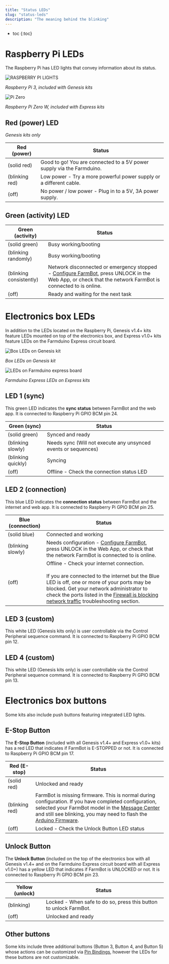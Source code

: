 ```yaml
---
title: "Status LEDs"
slug: "status-leds"
description: "The meaning behind the blinking"
---
```


* toc
{:toc}

# Raspberry Pi LEDs

The Raspberry Pi has LED lights that convey information about its status.

![RASPBERRY PI LIGHTS](_images/raspberry_pi_lights.jpg)

_Raspberry Pi 3, included with Genesis kits_

![Pi Zero](_images/pi_zero.jpg)

_Raspberry Pi Zero W, included with Express kits_

## Red (power) LED

_Genesis kits only_

|Red (power)                   |Status                        |
|------------------------------|------------------------------|
|<span class="fa fa-circle led red"></span> (solid red)|Good to go! You are connected to a 5V power supply via the Farmduino.
|<span class="fa fa-sun-o led red"></span> (blinking red)|Low power - Try a more powerful power supply or a different cable.
|<span class="fa fa-circle-thin led red"></span>  (off)|No power / low power - Plug in to a 5V, 3A power supply.

## Green (activity) LED

|Green (activity)              |Status                        |
|------------------------------|------------------------------|
|<span class="fa fa-circle led green"></span> (solid green)|Busy working/booting
|<span class="fa fa-sun-o led green"></span> (blinking randomly)|Busy working/booting
|<span class="fa fa-sun-o led green"></span> (blinking consistently)|Network disconnected or emergency stopped - [Configure FarmBot](configurator.md), press <span class="fb-button fb-yellow">UNLOCK</span> in the Web App, or check that the network FarmBot is connected to is online.
|<span class="fa fa-circle-thin led green"></span> (off)|Ready and waiting for the next task

# Electronics box LEDs

In addition to the LEDs located on the Raspberry Pi, Genesis v1.4+ kits feature LEDs mounted on top of the electronics box, and Express v1.0+ kits feature LEDs on the Farmduino Express circuit board.

![Box LEDs on Genesis kit](_images/Box_LEDs_on_Genesis_kit.png)

_Box LEDs on Genesis kit_

![LEDs on Farmduino express board](_images/leds_on_farmduino_express_board.jpg)

_Farmduino Express LEDs on Express kits_

## LED 1 (sync)

This green LED indicates the **sync status** between FarmBot and the web app. It is connected to Raspberry Pi GPIO BCM pin 24.

|Green (sync)                  |Status                        |
|------------------------------|------------------------------|
|<span class="fa fa-circle led green"></span> (solid green)|Synced and ready
|<span class="fa fa-sun-o led green"></span> (blinking slowly)|Needs sync (Will not execute any unsynced events or sequences)
|<span class="fa fa-sun-o led green"></span> (blinking quickly)|Syncing
|<span class="fa fa-circle-thin led green"></span> (off)|Offline - Check the connection status LED

## LED 2 (connection)
This blue LED indicates the **connection status** between FarmBot and the internet and web app. It is connected to Raspberry Pi GPIO BCM pin 25.

|Blue (connection)             |Status                        |
|------------------------------|------------------------------|
|<span class="fa fa-circle led blue"></span> (solid blue)|Connected and working
|<span class="fa fa-sun-o led blue"></span> (blinking slowly)|Needs configuration - [Configure FarmBot](configurator.md), press <span class="fb-button fb-yellow">UNLOCK</span> in the Web App, or check that the network FarmBot is connected to is online.
|<span class="fa fa-circle-thin led blue"></span> (off)|Offline - Check your internet connection.<br><br>If you are connected to the internet but the Blue LED is off, one or more of your ports may be blocked. Get your network administrator to check the ports listed in the [Firewall is blocking network traffic](../../docs/troubleshooting/connecting-farmbot-to-the-web-app.md#6-firewall-is-blocking-network-traffic) troubleshooting section.

## LED 3 (custom)

This white LED (Genesis kits only) is user controllable via the <span class="fb-step fb-write-pin">Control Peripheral</span> sequence command. It is connected to Raspberry Pi GPIO BCM pin 12.

## LED 4 (custom)

This white LED (Genesis kits only) is user controllable via the <span class="fb-step fb-write-pin">Control Peripheral</span> sequence command. It is connected to Raspberry Pi GPIO BCM pin 13.

# Electronics box buttons

Some kits also include push buttons featuring integrated LED lights.

## E-Stop Button

The **E-Stop Button** (included with all Genesis v1.4+ and Express v1.0+ kits) has a red LED that indicates if FarmBot is <span class="fb-button fb-red">E-STOPPED</span> or not. It is connected to Raspberry Pi GPIO BCM pin 17.

|Red (E-stop)                  |Status                        |
|------------------------------|------------------------------|
|<span class="fa fa-circle led red"></span> (solid red)|Unlocked and ready
|<span class="fa fa-sun-o led red"></span> (blinking red)|FarmBot is missing firmware. This is normal during configuration. If you have completed configuration, selected your FarmBot model in the [Message Center](../../app/message-center.md) and still see blinking, you may need to flash the [Arduino Firmware](../arduino-firmware.md).
|<span class="fa fa-circle-thin led red"></span> (off)|Locked - Check the Unlock Button LED status

## Unlock Button

The **Unlock Button** (included on the top of the electronics box with all Genesis v1.4+ and on the Farmduino Express circuit board with all Express v1.0+) has a yellow LED that indicates if FarmBot is <span class="fb-button fb-yellow">UNLOCKED</span> or not. It is connected to Raspberry Pi GPIO BCM pin 23.

|Yellow (unlock)               |Status                        |
|------------------------------|------------------------------|
|<span class="fa fa-sun-o led orange"></span> (blinking)|Locked - When safe to do so, press this button to unlock FarmBot.
|<span class="fa fa-circle-thin led orange"></span> (off)|Unlocked and ready

## Other buttons

Some kits include three additional buttons (Button 3, Button 4, and Button 5) whose actions can be customized via [Pin Bindings](../../app/settings/pin-bindings.md), however the LEDs for these buttons are not customizable.

